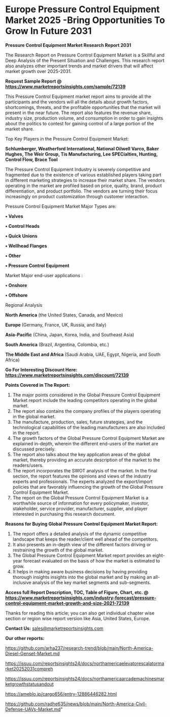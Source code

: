 # Europe Pressure Control Equipment Market 2025 -Bring Opportunities To Grow In Future 2031

<strong>Pressure Control Equipment Market Research Report 2031</strong>

The Research Report on Pressure Control Equipment Market is a Skillful and Deep Analysis of the Present Situation and Challenges. This research report also analyzes other important trends and market drivers that will affect market growth over 2025-2031.

<strong>Request Sample Report @ <a href=https://www.marketreportsinsights.com/sample/72139>https://www.marketreportsinsights.com/sample/72139</a></strong>

This Pressure Control Equipment market report aims to provide all the participants and the vendors will all the details about growth factors, shortcomings, threats, and the profitable opportunities that the market will present in the near future. The report also features the revenue share, industry size, production volume, and consumption in order to gain insights about the politics to contest for gaining control of a large portion of the market share.

Top Key Players in the Pressure Control Equipment Market:

<strong>Schlumberger, Weatherford International, National Oilwell Varco, Baker Hughes, The Weir Group, Tis Manufacturing, Lee SPECialties, Hunting, Control Flow, Brace Tool</strong>

The Pressure Control Equipment Industry is severely competitive and fragmented due to the existence of various established players taking part in different marketing strategies to increase their market share. The vendors operating in the market are profiled based on price, quality, brand, product differentiation, and product portfolio. The vendors are turning their focus increasingly on product customization through customer interaction.

Pressure Control Equipment Market Major Types are:

<strong>• Valves

• Control Heads

• Quick Unions

• Wellhead Flanges

• Other

• Pressure Control Equipment</strong>

Market Major end-user applications :

<strong>• Onshore

• Offshore</strong>

Regional Analysis

</u><strong><b>North America</b></strong> (the United States, Canada, and Mexico)

<strong><b>Europe </b></strong>(Germany, France, UK, Russia, and Italy)

<strong><b>Asia-Pacific</b></strong> (China, Japan, Korea, India, and Southeast Asia)

<strong><b>South America</b></strong> (Brazil, Argentina, Colombia, etc.)

<strong><b>The Middle East and Africa</b></strong> (Saudi Arabia, UAE, Egypt, Nigeria, and South Africa)

<strong>Go For Interesting Discount Here: <a href=https://www.marketreportsinsights.com/discount/72139>https://www.marketreportsinsights.com/discount/72139</a></strong>

<strong>Points Covered in The Report:</strong>
<ol>
  <li>The major points considered in the Global Pressure Control Equipment Market report include the leading competitors operating in the global market.</li>
  <li>The report also contains the company profiles of the players operating in the global market.</li>
  <li>The manufacture, production, sales, future strategies, and the technological capabilities of the leading manufacturers are also included in the report.</li>
  <li>The growth factors of the Global Pressure Control Equipment Market are explained in-depth, wherein the different end-users of the market are discussed precisely.</li>
  <li>The report also talks about the key application areas of the global market, thereby providing an accurate description of the market to the readers/users.</li>
  <li>The report incorporates the SWOT analysis of the market. In the final section, the report features the opinions and views of the industry experts and professionals. The experts analyzed the export/import policies that are favorably influencing the growth of the Global Pressure Control Equipment Market.</li>
  <li>The report on the Global Pressure Control Equipment Market is a worthwhile source of information for every policymaker, investor, stakeholder, service provider, manufacturer, supplier, and player interested in purchasing this research document.</li>
</ol>
<strong>Reasons for Buying Global Pressure Control Equipment Market Report:</strong>

<ol>
  <li>The report offers a detailed analysis of the dynamic competitive landscape that keeps the reader/client well ahead of the competitors.</li>
  <li>It also presents an in-depth view of the different factors driving or restraining the growth of the global market.</li>
  <li>The Global Pressure Control Equipment Market report provides an eight-year forecast evaluated on the basis of how the market is estimated to grow.</li>
  <li>It helps in making aware business decisions by having providing thorough insights insights into the global market and by making an all-inclusive analysis of the key market segments and sub-segments.</li>
</ol>
<strong>Access full Report Description, TOC, Table of Figure, Chart, etc. @ <a href=https://www.marketreportsinsights.com/industry-forecast/pressure-control-equipment-market-growth-and-size-2021-72139>https://www.marketreportsinsights.com/industry-forecast/pressure-control-equipment-market-growth-and-size-2021-72139</a></strong>


Thanks for reading this article; you can also get individual chapter wise section or region wise report version like Asia, United States, Europe.

<strong>Contact Us:</strong>
sales@marketreportsinsights.com

<strong>Our other reports:</strong>

<a href=https://github.com/arha237/research-trend/blob/main/North-America-Diesel-Genset-Market.md>https://github.com/arha237/research-trend/blob/main/North-America-Diesel-Genset-Market.md</a>

<a href=https://issuu.com/reportsinsights24/docs/northamericaelevatorescalatormarket20252031compreh>https://issuu.com/reportsinsights24/docs/northamericaelevatorescalatormarket20252031compreh</a>

<a href=https://issuu.com/reportsinsights24/docs/northamericaarcademachinesmarketgrowthstatusandout>https://issuu.com/reportsinsights24/docs/northamericaarcademachinesmarketgrowthstatusandout</a>

<a href=https://ameblo.jp/cargo656/entry-12886446282.html>https://ameblo.jp/cargo656/entry-12886446282.html</a>

<a href=https://github.com/radhe635/news/blob/main/North-America-Civil-Defense-UAVs-Market.md>https://github.com/radhe635/news/blob/main/North-America-Civil-Defense-UAVs-Market.md</a>"
